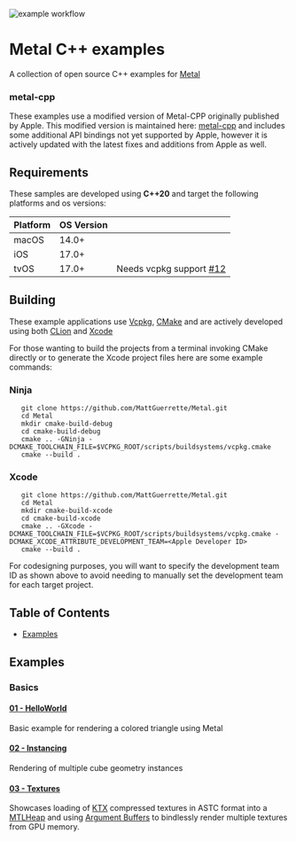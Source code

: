 ![example workflow](https://github.com/MattGuerrette/Metal/actions/workflows/cmake-single-platform.yml/badge.svg)

# Metal C++ examples

A collection of open source C++ examples for [Metal](https://developer.apple.com/metal)

### metal-cpp

These examples use a modified version of Metal-CPP originally published by Apple. This modified version is maintained
here:
[metal-cpp](https://github.com/MattGuerrette/metalcpp) and includes some additional API bindings not yet supported by
Apple, however
it is actively updated with the latest fixes and additions from Apple as well.

## Requirements

These samples are developed using **C++20** and target the following platforms and os versions:

| Platform | OS Version | |
|----------|------------|-- |
| macOS    | 14.0+      | |
| iOS      | 17.0+      | |
| tvOS     | 17.0+      |Needs vcpkg support [#12](https://github.com/MattGuerrette/Metal/issues/12) |

## Building

These example applications use [Vcpkg](https://vcpkg.io/en/), [CMake](https://www.cmake.org) and are actively developed using both [CLion](https://www.jetbrains.com/clion/) and [Xcode](https://developer.apple.com/xcode/)

For those wanting to build the projects from a terminal invoking CMake directly or to
generate the Xcode project files here are some example commands:

### Ninja

```
   git clone https://github.com/MattGuerrette/Metal.git
   cd Metal
   mkdir cmake-build-debug
   cd cmake-build-debug
   cmake .. -GNinja -DCMAKE_TOOLCHAIN_FILE=$VCPKG_ROOT/scripts/buildsystems/vcpkg.cmake
   cmake --build .
```

### Xcode

```
   git clone https://github.com/MattGuerrette/Metal.git
   cd Metal
   mkdir cmake-build-xcode
   cd cmake-build-xcode
   cmake .. -GXcode -DCMAKE_TOOLCHAIN_FILE=$VCPKG_ROOT/scripts/buildsystems/vcpkg.cmake -DCMAKE_XCODE_ATTRIBUTE_DEVELOPMENT_TEAM=<Apple Developer ID>
   cmake --build .
```

For codesigning purposes, you will want to specify the development team ID as shown above to avoid needing
to manually set the development team for each target project.

## Table of Contents

+ [Examples](#Examples)

## Examples

### Basics

#### [01 - HelloWorld](source/helloworld/)

Basic example for rendering a colored triangle using Metal

#### [02 - Instancing](source/instancing/)

Rendering of multiple cube geometry instances

#### [03 - Textures](source/textures/)

Showcases loading of [KTX](https://www.khronos.org/ktx/) compressed textures in ASTC format into
a [MTLHeap](https://developer.apple.com/documentation/metal/mtlheap) and
using [Argument Buffers](https://developer.apple.com/documentation/metal/buffers/improving_cpu_performance_by_using_argument_buffers)
to bindlessly render multiple textures from GPU memory.

